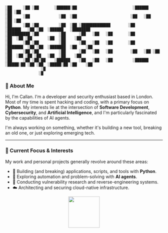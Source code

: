 ```
░██     ░██ ░██       ░██████░██                         ░██████             ░██ ░██                       
░██     ░██             ░██  ░██                        ░██   ░██            ░██ ░██                       
░██     ░██ ░██         ░██  ░██ ░█████████████        ░██         ░██████   ░██ ░██  ░██████   ░████████  
░██████████ ░██         ░██      ░██   ░██   ░██       ░██              ░██  ░██ ░██       ░██  ░██    ░██ 
░██     ░██ ░██         ░██      ░██   ░██   ░██       ░██         ░███████  ░██ ░██  ░███████  ░██    ░██ 
░██     ░██ ░██         ░██      ░██   ░██   ░██        ░██   ░██ ░██   ░██  ░██ ░██ ░██   ░██  ░██    ░██ 
░██     ░██ ░██░██    ░██████    ░██   ░██   ░██         ░██████   ░█████░██ ░██ ░██  ░█████░██ ░██    ░██ 
                ░█                                                                                         
               ░█                                                                                                                                                                                                                                                            
```

### 👋 About Me

Hi, I'm Callan. I'm a developer and security enthusiast based in London. Most of my time is spent hacking and coding, with a primary focus on **Python**. My interests lie at the intersection of **Software Development**, **Cybersecurity**, and **Artificial Intelligence**, and I'm particularly fascinated by the capabilities of AI agents.

I'm always working on something, whether it's building a new tool, breaking an old one, or just exploring emerging tech.

---

### 🔭 Current Focus & Interests

My work and personal projects generally revolve around these areas:

* 🐍 Building (and breaking) applications, scripts, and tools with **Python**.
* 🤖 Exploring automation and problem-solving with **AI agents**.
* 🔐 Conducting vulnerability research and reverse-engineering systems.
* ☁️ Architecting and securing cloud-native infrastructure.

<div id="header" align="center">
  <img src="https://media.giphy.com/media/M9gbBd9nbDrOTu1Mqx/giphy.gif" width="100"/>
</div>
